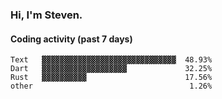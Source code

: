 ### Hi, I'm Steven.

#### Coding activity (past 7 days)
```
Text   ▓▓▓▓▓▓▓▓▓▓▓▓▓▓▓▓▓▓▓▓▓▓▓▓▓▓▓▓▓▓  48.93%
Dart   ▓▓▓▓▓▓▓▓▓▓▓▓▓▓▓▓▓▓▓             32.25%
Rust   ▓▓▓▓▓▓▓▓▓▓                      17.56%
other                                   1.26%
```
